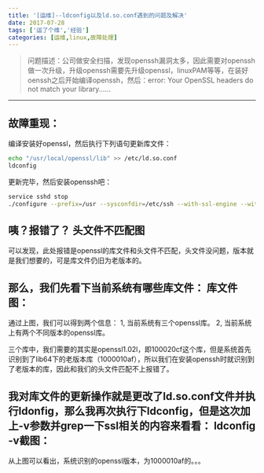 ```yaml
---
title: '[运维]--ldconfig以及ld.so.conf遇到的问题及解决'
date: 2017-07-28
tags: ['运了个维','经验']
categories: [运维,linux,故障处理]
---
```


> 问题描述：公司做安全扫描，发现openssh漏洞太多，因此需要对openssh做一次升级，升级openssh需要先升级openssl，linuxPAM等等，在装好oenssh之后开始编译openssh，然后：error: Your OpenSSL headers do not match your library......
<!--more-->

----------
故障重现：
--
编译安装好openssl，然后执行下列语句更新库文件：
``` bash
echo "/usr/local/openssl/lib" >> /etc/ld.so.conf
ldconfig
```

更新完毕，然后安装openssh吧：
``` bash
service sshd stop
./configure --prefix=/usr --sysconfdir=/etc/ssh --with-ssl-engine --with-ssl-dir=/usr/local/openssl
```

咦？报错了？
头文件不匹配图
---

可以发现，此处报错是openssl的库文件和头文件不匹配，头文件没问题，版本就是我们想要的，可是库文件仍旧为老版本的。

那么，我们先看下当前系统有哪些库文件：
库文件图：
---
通过上图，我们可以得到两个信息：
1, 当前系统有三个openssl库。
2, 当前系统上有两个不同版本的openssl库。

三个库中，我们需要的其实是openssl1.02l，即100020cf这个库，但是系统首先识别到了lib64下的老版本库（1000010af），所以我们在安装openssh时就识别到了老版本的库，因此和我们的头文件匹配不上报错了。

我对库文件的更新操作就是更改了ld.so.conf文件并执行ldonfig，那么我再次执行下ldconfig，但是这次加上-v参数并grep一下ssl相关的内容来看看：
ldconfig -v截图：
---
从上图可以看出，系统识别的openssl版本，为1000010af的。。。


